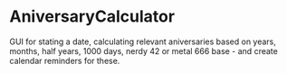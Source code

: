 # AniversaryCalculator
GUI for stating a date, calculating relevant aniversaries based on years, months, half years, 1000 days, nerdy 42 or metal 666 base - and create calendar reminders for these.
